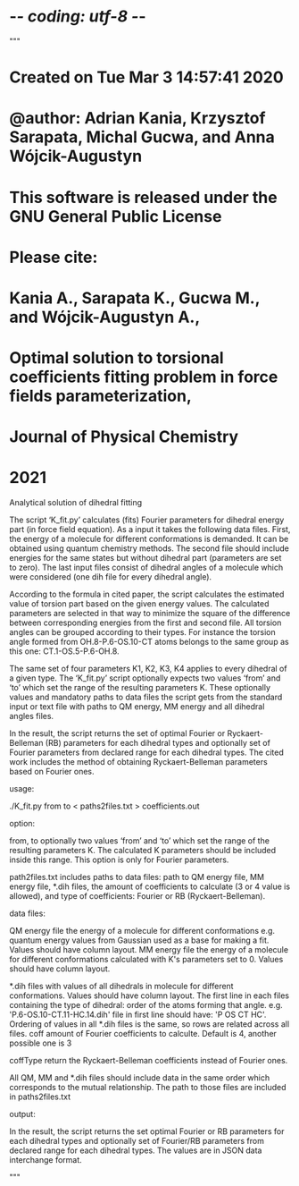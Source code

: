 # -*- coding: utf-8 -*-
"""
# Created on Tue Mar  3 14:57:41 2020

# @author: Adrian Kania, Krzysztof Sarapata, Michal Gucwa, and Anna Wójcik-Augustyn

# This software is released under the GNU General Public License
# Please cite:
# Kania A., Sarapata K., Gucwa M., and Wójcik-Augustyn A.,
# Optimal solution to torsional coefficients fitting problem in force fields parameterization,
# Journal of Physical Chemistry 
# 2021


Analytical solution of dihedral fitting

The script ‘K_fit.py’ calculates (fits) Fourier parameters for dihedral energy part (in force field equation).
As a input it takes the following data files. First, the energy of a molecule for different conformations is demanded.
It can be obtained using quantum chemistry methods. The second file should include energies for the same states 
but without dihedral part (parameters are set to zero). The last input files consist of dihedral angles of a molecule
which were considered (one dih file for every dihedral angle).

According to the formula in cited paper, the script calculates the estimated value of torsion part based on the given energy values.
The calculated parameters are selected in that way to minimize the square of the difference between corresponding energies
from the first and second file.
All torsion angles can be grouped according to their types.
For instance the torsion angle formed from OH.8-P.6-OS.10-CT atoms belongs to the same group as this one: CT.1-OS.5-P.6-OH.8.

The same set of four parameters K1, K2, K3, K4 applies to every dihedral of a given type.
The ‘K_fit.py’ script optionally expects two values ‘from’ and ‘to’ 
which set the range of the resulting parameters K. These optionally values 
and mandatory paths to data files the script gets from the standard input or text file with paths to QM energy,
MM energy and all dihedral angles files.

In the result, the script returns the set of optimal Fourier or Ryckaert-Belleman (RB) parameters for each dihedral types 
and optionally set of Fourier parameters from declared range for each dihedral types. 
The cited work includes the method of obtaining Ryckaert-Belleman parameters based on Fourier ones.


usage:

./K_fit.py from to < paths2files.txt  > coefficients.out

option:

from, to	    optionally two values ‘from’ and ‘to’ which set the range of the resulting parameters K.
				The calculated K parameters should be included inside this range. This option is only for Fourier parameters.

path2files.txt  includes paths to data files: 
                     path to QM energy file,
                     MM energy file,
                     *.dih files,
                     the amount of coefficients to calculate (3 or 4 value is allowed),
		     and type of coefficients: Fourier or RB (Ryckaert-Belleman).

data files:

QM energy file	the energy of a molecule for different conformations e.g. quantum energy values from Gaussian 
				used as a base for making a fit. Values should have column layout.
MM energy file	the energy of a molecule for different conformations calculated with K's parameters set to 0. 
				Values should have column layout.


*.dih files 	with values of all dihedrals in molecule for different conformations. Values should have column layout. 
				The first line in each files containing the type of dihedral: order of the atoms forming that angle. 
				e.g. 'P.6-OS.10-CT.11-HC.14.dih' file in first line should have: 'P OS CT HC'.
				Ordering of values in all *.dih files is the same, so rows are related across all files.
coff            amount of Fourier coefficients to calculte. Default is 4, another possible one is 3

coffType        return the Ryckaert-Belleman coefficients instead of Fourier ones.

All QM, MM and *.dih files should include data in the same order which corresponds to the mutual relationship.
The path to those files are included in paths2files.txt

output:

In the result, the script returns the set optimal Fourier or RB parameters for each dihedral types 
and optionally set of Fourier/RB parameters from declared range for each dihedral types. 
The values are in JSON data interchange format.

"""
